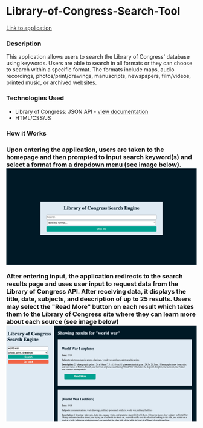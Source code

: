 # Library-of-Congress-Search-Tool
<a href="https://tbetti.github.io/Library-of-Congress-Search-Tool/">Link to application</a>
<h3>Description</h3>
<p>This application allows users to search the Library of Congress' database using keywords. Users are able to search in all formats or they can choose to search within a specific format. The formats include maps, audio recordings, photos/print/drawings, manuscripts, newspapers, film/videos, printed music, or archived websites.</p>
<h3>Technologies Used</h3>
<ul>
    <li>Library of Congress: JSON API - <a href="https://libraryofcongress.github.io/data-exploration/index.html"> view documentation</a></li>
    <li> HTML/CSS/JS</li>
</ul>
<h3>How it Works<h3>
<p>Upon entering the application, users are taken to the homepage and then prompted to input search keyword(s) and select a format from a dropdown menu (see image below).
<img src="./assets/images/homepage.png">
</p>
<p>After entering input, the application redirects to the search results page and uses user input to request data from the Library of Congress API. After receiving data, it displays the title, date, subjects, and description of up to 25 results. Users may select the "Read More" button on each result which takes them to the Library of Congress site where they can learn more about each source (see image below)
<img src="./assets/images/search-results-page.png"></p>